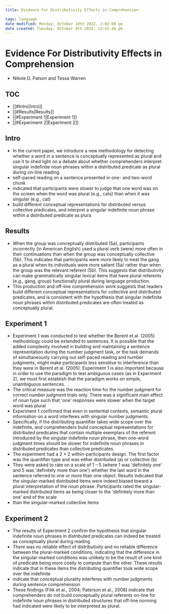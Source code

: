 ```yaml
---
title: Evidence For Distributivity Effects in Comprehension

tags: language  
date modified: Monday, October 10th 2022, 2:02:09 pm
date created: Tuesday, October 4th 2022, 12:42:49 pm
---
```


# Evidence For Distributivity Effects in Comprehension
- Nikole D. Patson and Tessa Warren

## TOC
- [[#Intro|Intro]]
- [[#Results|Results]]
- [[#Experiment 1|Experiment 1]]
- [[#Experiment 2|Experiment 2]]

## Intro
- In the current paper, we introduce a new methodology for detecting whether a word in a sentence is conceptually represented as plural and use it to shed light on a debate about whether comprehenders interpret singular indefinite noun phrases within a distributed predicate as plural during on-line reading.
- self-paced reading on a sentence presented in one- and two-word chunk
- indicated that participants were slower to judge that one word was on the screen when the word was plural (e.g., cats) than when it was singular (e.g., cat)
- build different conceptual representations for distributed versus collective predicates, and interpret a singular indefinite noun phrase within a distributed predicate as plura

## Results
- When the group was conceptually distributed (5a), participants incorrectly (in American English) used a plural verb (were) more often in their continuations than when the group was conceptually collective (5b). This indicates that participants were more likely to treat the gang as a plural when its individuals were more salient (5a) rather than when the group was the relevant referent (5b). This suggests that distributivity can make grammatically singular lexical items that have plural referents (e.g., gang, group) functionally plural during language production.
- This production and off-line comprehension work suggests that readers build different conceptual representations for collective and distributed predicates, and is consistent with the hypothesis that singular indefinite noun phrases within distributed predicates are often treated as conceptually plural.

## Experiment 1
- Experiment 1 was conducted to test whether the Berent et al. (2005) methodology could be extended to sentences. It is possible that the added complexity involved in building and maintaining a sentence representation during the number judgment task, or the task demands of simultaneously carrying out self-paced reading and number judgments, might make participants less sensitive to interference than they were in Berent et al. (2005). Experiment 1 is also important because in order to use the paradigm to test ambiguous cases (as in Experiment 2), we must first establish that the paradigm works on simple, unambiguous sentences.
- The critical measure was the reaction time for the number judgment for correct number judgment trials only. There was a significant main effect of noun type such that 'one' responses were slower when the target word was plural
- Experiment 1 confirmed that even in sentential contexts, semantic plural information on a word interferes with singular number judgments.
- Specifically, if the distributing quantifier takes wide scope over the indefinite, and comprehenders build conceptual representations for distributed predicates that contain multiple exemplars of the referent introduced by the singular indefinite noun phrase, then one-word judgment times should be slower for indefinite noun phrases in distributed predicates than collective predicates.
- The experiment had a 2 × 2 within-participants design. The first factor was the quantifier type and was either distributed (a) or collective (b)
- They were asked to rate on a scale of 1 – 5 (where 1 was 'definitely one' and 5 was 'definitely more than one') whether the last word in the sentence referred to one or more than one object. Results indicated that the singular-marked distributed items were indeed biased toward a plural interpretation of the noun phrase. Participants rated the singular-marked distributed items as being closer to the 'definitely more than one' end of the scale
- than the singular-marked collective items

## Experiment 2
- The results of Experiment 2 confirm the hypothesis that singular indefinite noun phrases in distributed predicates can indeed be treated as conceptually plural during reading
- There was no reliable effect of distributivity and no reliable difference between the plural-marked conditions, indicating that the difference in the singular-marked conditions was unlikely to be the result of one kind of predicate being more costly to compute than the other. These results indicate that in these items the distributing quantifier took wide scope over the indefinite
- indicate that conceptual plurality interferes with number judgments during sentence comprehension
- These findings (Filik et al., 2004; Paterson et al., 2008) indicate that comprehenders do not build conceptually plural referents on-line for indefinite noun phrases in distributed structures that off-line norming had indicated were likely to be interpreted as plural.

